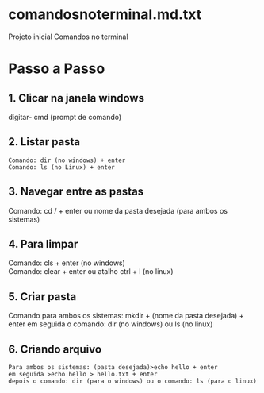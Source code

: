 # comandosnoterminal.md.txt
Projeto inicial Comandos no terminal
# Passo a Passo
## 1. Clicar  na janela windows 
digitar- cmd (prompt de comando)
## 2. Listar pasta
    Comando: dir (no windows) + enter 
    Comando: ls (no Linux) + enter
## 3. Navegar entre as pastas
   Comando: cd / + enter ou nome da pasta desejada (para ambos os sistemas)
## 4. Para limpar
   Comando: cls + enter (no windows)   
   Comando: clear + enter ou atalho ctrl + l (no linux)
## 5. Criar pasta
   Comando para ambos os sistemas: mkdir + (nome da pasta desejada) + enter
   em seguida o comando: dir (no windows) ou ls (no linux)
## 6. Criando arquivo
    Para ambos os sistemas: (pasta desejada)>echo hello + enter
    em seguida >echo hello > hello.txt + enter 
    depois o comando: dir (para o windows) ou o comando: ls (para o linux) 

